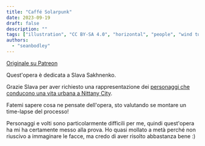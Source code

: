 ```yaml
---
title: "Caffé Solarpunk"
date: 2023-09-19
draft: false
description: ""
tags: ["illustration", "CC BY-SA 4.0", "horizontal", "people", "wind turbine"]
authors:
  - "seanbodley"
---
```


[Originale su Patreon](https://www.patreon.com/posts/solarpunk-cafe-89516442)

Quest'opera è dedicata a Slava Sakhnenko.

Grazie Slava per aver richiesto una rappresentazione dei [personaggi che conducono una vita urbana a Nittany City](https://www.patreon.com/posts/look-what-i-100-84231823).

Fatemi sapere cosa ne pensate dell'opera, sto valutando se montare un time-lapse del processo!

Personaggi e volti sono particolarmente difficili per me, quindi quest'opera ha mi ha certamente messo alla prova. Ho quasi mollato a metà perché non riuscivo a immaginare le facce, ma credo di aver risolto abbastanza bene :)
